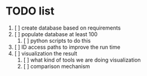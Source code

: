 # TODO list 

1. [ ] create database based on requirements
2. [ ] populate database at least 100
    1. [ ] python scripts to do this 
3. [ ] ID access paths to improve the run time 
4. [ ] visualization the result 
    1. [ ] what kind of tools we are doing visualization 
    2. [ ] comparison mechanism 